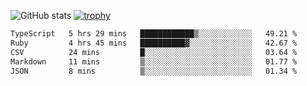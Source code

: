 ![GitHub stats](https://github-readme-stats.vercel.app/api?username=ksk001100&show_icons=true&theme=tokyonight)
[![trophy](https://github-profile-trophy.vercel.app/?username=ksk001100&theme=onedark)](https://github.com/ryo-ma/github-profile-trophy)

<!--START_SECTION:waka-->

```txt
TypeScript   5 hrs 29 mins   ████████████▒░░░░░░░░░░░░   49.21 %
Ruby         4 hrs 45 mins   ██████████▓░░░░░░░░░░░░░░   42.67 %
CSV          24 mins         █░░░░░░░░░░░░░░░░░░░░░░░░   03.64 %
Markdown     11 mins         ▒░░░░░░░░░░░░░░░░░░░░░░░░   01.77 %
JSON         8 mins          ▒░░░░░░░░░░░░░░░░░░░░░░░░   01.34 %
```

<!--END_SECTION:waka-->
